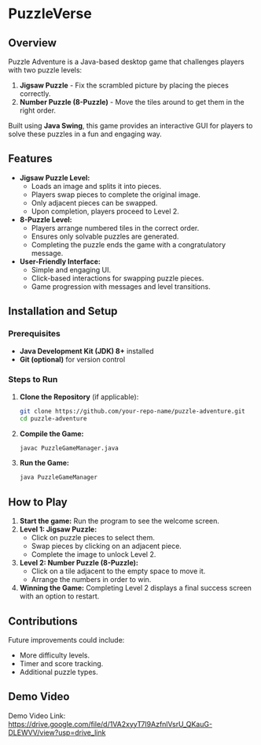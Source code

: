 # PuzzleVerse

## Overview
Puzzle Adventure is a Java-based desktop game that challenges players with two puzzle levels:
1. **Jigsaw Puzzle** - Fix the scrambled picture by placing the pieces correctly. 
2. **Number Puzzle (8-Puzzle)** - Move the tiles around to get them in the right order.

Built using **Java Swing**, this game provides an interactive GUI for players to solve these puzzles in a fun and engaging way.

## Features
- **Jigsaw Puzzle Level:**
  - Loads an image and splits it into pieces.
  - Players swap pieces to complete the original image.
  - Only adjacent pieces can be swapped. 
  - Upon completion, players proceed to Level 2.
- **8-Puzzle Level:**
  - Players arrange numbered tiles in the correct order.
  - Ensures only solvable puzzles are generated.
  - Completing the puzzle ends the game with a congratulatory message.
- **User-Friendly Interface:**
  - Simple and engaging UI.
  - Click-based interactions for swapping puzzle pieces.
  - Game progression with messages and level transitions.

## Installation and Setup
### Prerequisites
- **Java Development Kit (JDK) 8+** installed
- **Git (optional)** for version control

### Steps to Run
1. **Clone the Repository** (if applicable):
   ```bash
   git clone https://github.com/your-repo-name/puzzle-adventure.git
   cd puzzle-adventure
   ```
2. **Compile the Game:**
   ```bash
   javac PuzzleGameManager.java
   ```
3. **Run the Game:**
   ```bash
   java PuzzleGameManager
   ```

## How to Play
1. **Start the game:** Run the program to see the welcome screen.
2. **Level 1: Jigsaw Puzzle:**
   - Click on puzzle pieces to select them.
   - Swap pieces by clicking on an adjacent piece.
   - Complete the image to unlock Level 2.
3. **Level 2: Number Puzzle (8-Puzzle):**
   - Click on a tile adjacent to the empty space to move it.
   - Arrange the numbers in order to win.
4. **Winning the Game:** Completing Level 2 displays a final success screen with an option to restart.


## Contributions
Future improvements could include:
- More difficulty levels.
- Timer and score tracking.
- Additional puzzle types.

## Demo Video
Demo Video Link: https://drive.google.com/file/d/1VA2xyyT7I9AzfnlVsrU_QKauG-DLEWVV/view?usp=drive_link
